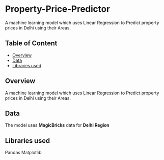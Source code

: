 # Property-Price-Predictor
A machine learning model which uses Linear Regression to Predict property prices in Delhi using their Areas.


## Table of Content
  * [Overview](#overview)
  * [Data](#data)
  * [Libraries used](#frameworks-used)

## Overview
A machine learning model which uses Linear Regression to Predict property prices in Delhi using their Areas.

## Data
The model uses **MagicBricks** data for **Delhi Region** 

## Libraries used
Pandas
Matplotlib
